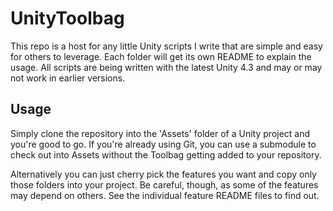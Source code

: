 UnityToolbag
===

This repo is a host for any little Unity scripts I write that are simple and easy for others to leverage. Each folder will get its own README to explain the usage. All scripts are being written with the latest Unity 4.3 and may or may not work in earlier versions.

Usage
---

Simply clone the repository into the 'Assets' folder of a Unity project and you're good to go. If you're already using Git, you can use a submodule to check out into Assets without the Toolbag getting added to your repository.

Alternatively you can just cherry pick the features you want and copy only those folders into your project. Be careful, though, as some of the features may depend on others. See the individual feature README files to find out.
